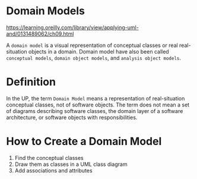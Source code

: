 # Domain Models

https://learning.oreilly.com/library/view/applying-uml-and/0131489062/ch09.html

A `domain model` is a visual representation of conceptual classes or real real-situation objects in a domain. Domain model have also been called `conceptual models`, `domain object models`, and `analysis object models`.

# Definition

In the UP, the term `Domain Model` means a representation of real-situation conceptual classes, not of software objects. The term does not mean a set of diagrams describing software classes, the domain layer of a software architecture, or software objects with responsibilities.

# How to Create a Domain Model

1. Find the conceptual classes
2. Draw them as classes in a UML class diagram
3. Add associations and attributes
